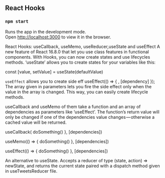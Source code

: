 
## React Hooks

### `npm start`

Runs the app in the development mode.<br>
Open [http://localhost:3000](http://localhost:3000) to view it in the browser.


React Hooks: useCallback, useMemo, useReducer,useState and useEffect
A new feature of React 16.8.0 that let you use class features in functional components. With Hooks, you can now create states and use lifecycles methods. ‘useState’ allows you to create states for your variables like this:

const [value, setValue] = useState(defaultValue)

`useEffect` allows you to create side eff
        useEffect(() => {
        , [dependency]
        });
The array given in parameters lets you fire the side effect only when the value in the array is changed. This way, you can easily create lifecycle methods.


useCallback and useMemo of them take a function and an array of dependencies as parameters like ‘useEffect’. The function’s return value will only be changed if one of the dependencies value changes — otherwise a cached value will be returned.

useCallback(
  doSomething()
}, [dependencies])

useMemo(() => {
  doSomething()
}, [dependencies])

useEffect(() => {
  doSomething()
}, [dependencies])

An alternative to useState. Accepts a reducer of type (state, action) => newState, and returns the current state paired with a dispatch method given in useTweetsReducer file. 